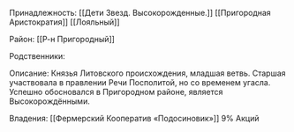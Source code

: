 Принадлежность:
[[Дети Звезд. Высокорожденные.]]
[[Пригородная Аристократия]]
[[Лояльный]]

Район:
[[Р-н Пригородный]]

Родственники:


Описание:
Князья Литовского происхождения, младшая ветвь. Старшая участвовала в правлении Речи Посполитой, но со временем угасла. Успешно обосновался в Пригородном районе, является Высокорождёнными.

Владения:
 [[Фермерский Кооператив «Подосиновик»]] 9% Акций 